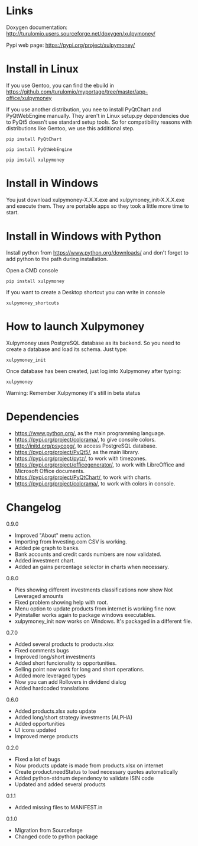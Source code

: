 Links
=====

Doxygen documentation:
    http://turulomio.users.sourceforge.net/doxygen/xulpymoney/

Pypi web page:
    https://pypi.org/project/xulpymoney/

Install in Linux
================
If you use Gentoo, you can find the ebuild in https://github.com/turulomio/myportage/tree/master/app-office/xulpymoney

If you use another distribution, you nee to install PyQtChart and PyQtWebEngine manually. They aren't in Linux setup.py dependencies due to PyQt5 doesn't use standard setup tools. So for compatibility reasons with distributions like Gentoo, we use this additional step.

`pip install PyQtChart`

`pip install PyQtWebEngine`

`pip install xulpymoney`

Install in Windows
==================

You just download xulpymoney-X.X.X.exe and xulpymoney_init-X.X.X.exe and execute them. They are portable apps so they took a little more time to start.

Install in Windows with Python
==============================
Install python from https://www.python.org/downloads/ and don't forget to add python to the path during installation.

Open a CMD console

`pip install xulpymoney`

If you want to create a Desktop shortcut you can write in console

`xulpymoney_shortcuts`

How to launch Xulpymoney
========================
Xulpymoney uses PostgreSQL database as its backend. So you need to create a database and load its schema. Just type:

`xulpymoney_init`

Once database has been created, just log into Xulpymoney after typing:

`xulpymoney`

Warning: Remember Xulpymoney it's still in beta status

Dependencies
============
* https://www.python.org/, as the main programming language.
* https://pypi.org/project/colorama/, to give console colors.
* http://initd.org/psycopg/, to access PostgreSQL database.
* https://pypi.org/project/PyQt5/, as the main library.
* https://pypi.org/project/pytz/, to work with timezones.
* https://pypi.org/project/officegenerator/, to work with LibreOffice and Microsoft Office documents.
* https://pypi.org/project/PyQtChart/, to work with charts.
* https://pypi.org/project/colorama/, to work with colors in console.

Changelog
=========
0.9.0
  * Improved "About" menu action.
  * Importing from Investing.com CSV is working.
  * Added pie graph to banks.
  * Bank accounts and credit cards numbers are now validated.
  * Added investment chart.
  * Added an gains percentage selector in charts when necessary.

0.8.0
  * Pies showing different investments classifications now show Not Leveraged amounts
  * Fixed problem showing help with root.
  * Menu option to update products from internet is working fine now.
  * Pyinstaller works again to package windows executables.
  * xulpymoney_init now works on Windows. It's packaged in a different file.

0.7.0
  * Added several products to products.xlsx
  * Fixed comments bugs
  * Improved long/short investments
  * Added short funcionality to opportunities.
  * Selling point now work for long and short operations.
  * Added more leveraged types
  * Now you can add Rollovers in dividend dialog
  * Added hardcoded translations

0.6.0
  * Added products.xlsx auto update
  * Added long/short strategy investments (ALPHA)
  * Added opportunities
  * UI icons updated
  * Improved merge products

0.2.0
  * Fixed a lot of bugs
  * Now products update is made from products.xlsx on internet
  * Create product.needStatus to load necessary quotes automatically
  * Added python-stdnum dependency to validate ISIN code
  * Updated and added several products

0.1.1
  * Added missing files to MANIFEST.in

0.1.0
  * Migration from Sourceforge
  * Changed code to python package
